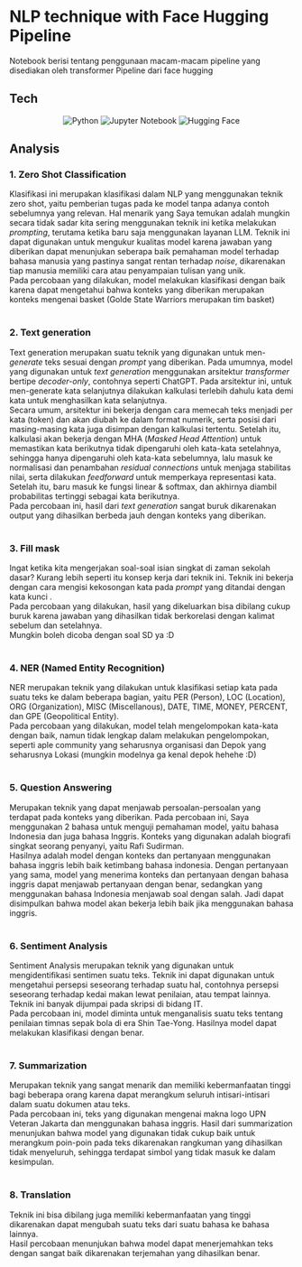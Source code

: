 # NLP technique with Face Hugging Pipeline
Notebook berisi tentang penggunaan macam-macam pipeline yang disediakan oleh transformer Pipeline dari face hugging

## Tech
<div align="center">
    <img src="https://img.shields.io/badge/Python-3776AB?style=for-the-badge&logo=python&logoColor=white" alt="Python" />
    <img src="https://img.shields.io/badge/Jupyter-F37626?style=for-the-badge&logo=jupyter&logoColor=white" alt="Jupyter Notebook" />
    <img src="https://img.shields.io/badge/Hugging%20Face-FFD21F?style=for-the-badge&logo=huggingface&logoColor=black" alt="Hugging Face" />
</div>

## Analysis
### 1. Zero Shot Classification
Klasifikasi ini merupakan klasifikasi dalam NLP yang menggunakan teknik zero shot, yaitu pemberian tugas pada ke model tanpa adanya contoh sebelumnya yang relevan. Hal  menarik yang Saya temukan adalah mungkin secara tidak sadar kita sering menggunakan teknik ini ketika melakukan *prompting*, terutama ketika baru saja menggunakan layanan LLM. Teknik ini dapat digunakan untuk mengukur kualitas model karena jawaban yang diberikan dapat menunjukan seberapa baik pemahaman model terhadap bahasa manusia yang pastinya sangat rentan terhadap *noise*, dikarenakan tiap manusia memiliki cara atau penyampaian tulisan yang unik. <br>
Pada percobaan yang dilakukan, model melakukan klasifikasi dengan baik karena dapat mengetahui bahwa konteks yang diberikan merupakan konteks mengenai basket (Golde State Warriors merupakan tim basket)
<br><br>

### 2. Text generation
Text generation merupakan suatu teknik yang digunakan untuk men-*generate* teks sesuai dengan *prompt* yang diberikan. Pada umumnya, model yang digunakan untuk *text generation* menggunakan arsitektur *transformer* bertipe *decoder-only*, contohnya seperti ChatGPT. Pada arsitektur ini, untuk men-generate kata selanjutnya dilakukan kalkulasi terlebih dahulu kata demi kata untuk menghasilkan kata selanjutnya. <br>
Secara umum, arsitektur ini bekerja dengan cara memecah teks menjadi per kata (token) dan akan diubah ke dalam format numerik, serta posisi dari masing-masing kata juga disimpan dengan kalkulasi tertentu. Setelah itu, kalkulasi akan bekerja dengan MHA (*Masked Head Attention*) untuk memastikan kata berikutnya tidak dipengaruhi oleh kata-kata setelahnya, sehingga hanya dipengaruhi oleh kata-kata sebelumnya, lalu masuk ke normalisasi dan penambahan *residual connections* untuk menjaga stabilitas nilai, serta dilakukan *feedforward* untuk memperkaya representasi kata. Setelah itu, baru masuk ke fungsi linear & softmax, dan akhirnya diambil probabilitas tertinggi sebagai kata berikutnya. <br>
Pada percobaan ini, hasil dari *text generation* sangat buruk dikarenakan output yang dihasilkan berbeda jauh dengan konteks yang diberikan.
<br><br>

### 3. Fill mask
Ingat ketika kita mengerjakan soal-soal isian singkat di zaman sekolah dasar? Kurang lebih seperti itu konsep kerja dari teknik ini. Teknik ini bekerja dengan cara mengisi kekosongan kata pada *prompt* yang ditandai dengan kata kunci <mask>. <br>
Pada percobaan yang dilakukan, hasil yang dikeluarkan bisa dibilang cukup buruk karena jawaban yang dihasilkan tidak berkorelasi dengan kalimat sebelum dan setelahnya. <br>
Mungkin boleh dicoba dengan soal SD ya :D
<br><br>

### 4. NER (Named Entity Recognition)
NER merupakan teknik yang dilakukan untuk klasifikasi setiap kata pada suatu teks ke dalam beberapa bagian, yaitu PER (Person), LOC (Location), ORG (Organization), MISC (Miscellanous), DATE, TIME, MONEY, PERCENT, dan GPE (Geopolitical Entity). <br>
Pada percobaan yang dilakukan, model telah mengelompokan kata-kata dengan baik, namun tidak lengkap dalam melakukan pengelompokan, seperti aple community yang seharusnya organisasi dan Depok yang seharusnya Lokasi (mungkin modelnya ga kenal depok hehehe :D)
<br><br>

### 5. Question Answering
Merupakan teknik yang dapat menjawab persoalan-persoalan yang terdapat pada konteks yang diberikan.
Pada percobaan ini, Saya menggunakan 2 bahasa untuk menguji pemahaman model, yaitu bahasa Indonesia dan juga bahasa Inggris. Konteks yang digunakan adalah biografi singkat seorang penyanyi, yaitu Rafi Sudirman. <br>
Hasilnya adalah model dengan konteks dan pertanyaan menggunakan bahasa inggris lebih baik ketimbang bahasa indonesia. Dengan pertanyaan yang sama, model yang menerima konteks dan pertanyaan dengan bahasa inggris dapat menjawab pertanyaan dengan benar, sedangkan yang menggunakan bahasa Indonesia menjawab soal dengan salah. Jadi dapat disimpulkan bahwa model akan bekerja lebih baik jika menggunakan bahasa inggris.
<br><br>

### 6. Sentiment Analysis
Sentiment Analysis merupakan teknik yang digunakan untuk mengidentifikasi sentimen suatu teks. Teknik ini dapat digunakan untuk mengetahui persepsi seseorang terhadap suatu hal, contohnya persepsi seseorang terhadap kedai makan lewat penilaian, atau tempat lainnya. Teknik ini banyak dijumpai pada skripsi di bidang IT. <br>
Pada percobaan ini, model diminta untuk menganalisis suatu teks tentang penilaian timnas sepak bola di era Shin Tae-Yong. Hasilnya model dapat melakukan klasifikasi dengan benar. 
<br><br>

### 7. Summarization
Merupakan teknik yang sangat menarik dan memiliki kebermanfaatan tinggi bagi beberapa orang karena dapat merangkum seluruh intisari-intisari dalam suatu dokumen atau teks.<br>
Pada percobaan ini, teks yang digunakan mengenai makna logo UPN Veteran Jakarta dan menggunakan bahasa inggris. Hasil dari summarization menunjukan bahwa model yang digunakan tidak cukup baik untuk merangkum poin-poin pada teks dikarenakan rangkuman yang dihasilkan tidak menyeluruh, sehingga terdapat simbol yang tidak masuk ke dalam kesimpulan. 
<br><br>

### 8. Translation
Teknik ini bisa dibilang juga memiliki kebermanfaatan yang tinggi dikarenakan dapat mengubah suatu teks dari suatu bahasa ke bahasa lainnya. <br>
Hasil percobaan menunjukan bahwa model dapat menerjemahkan teks dengan sangat baik dikarenakan terjemahan yang dihasilkan benar.
<br><br>
